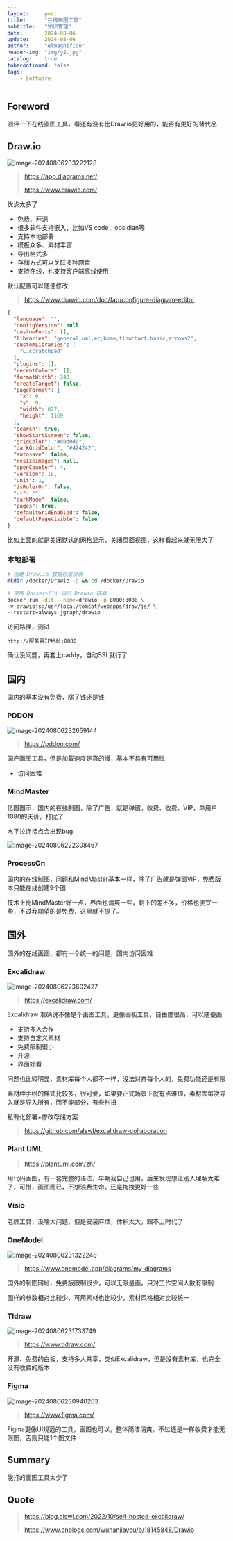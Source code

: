 ```yaml
---
layout:     post
title:      "在线画图工具"
subtitle:   "知识管理"
date:       2024-08-06
update:     2024-08-06
author:     "elmagnifico"
header-img: "img/y2.jpg"
catalog:    true
tobecontinued: false
tags:
    - Software
---
```


## Foreword

测评一下在线画图工具，看还有没有比Draw.io更好用的，能否有更好的替代品



## Draw.io

![image-20240806233222128](https://img.elmagnifico.tech/static/upload/elmagnifico/202408062332210.png)

> https://app.diagrams.net/
>
> https://www.drawio.com/



优点太多了

- 免费、开源
- 很多软件支持嵌入，比如VS code，obsidian等
- 支持本地部署
- 模板众多、素材丰富
- 导出格式多
- 存储方式可以关联多种网盘
- 支持在线，也支持客户端离线使用



默认配置可以随便修改

> https://www.drawio.com/doc/faq/configure-diagram-editor

```json
{
  "language": "",
  "configVersion": null,
  "customFonts": [],
  "libraries": "general;uml;er;bpmn;flowchart;basic;arrows2",
  "customLibraries": [
    "L.scratchpad"
  ],
  "plugins": [],
  "recentColors": [],
  "formatWidth": 240,
  "createTarget": false,
  "pageFormat": {
    "x": 0,
    "y": 0,
    "width": 827,
    "height": 1169
  },
  "search": true,
  "showStartScreen": false,
  "gridColor": "#d0d0d0",
  "darkGridColor": "#424242",
  "autosave": false,
  "resizeImages": null,
  "openCounter": 4,
  "version": 18,
  "unit": 1,
  "isRulerOn": false,
  "ui": "",
  "darkMode": false,
  "pages": true,
  "defaultGridEnabled": false,
  "defaultPageVisible": false
}
```

比如上面的就是关闭默认的网格显示，关闭页面视图，这样看起来就无限大了



### 本地部署

```bash
# 创建 Draw.io 数据存放目录
mkdir /docker/Drawio -p && cd /docker/Drawio

# 使用 Docker-Cli 运行 Drawio 容器
docker run -dit --name=drawio -p 8080:8080 \
-v drawiojs:/usr/local/tomcat/webapps/draw/js/ \
--restart=always jgraph/drawio
```



访问路径，测试

```
http://服务器IP地址:8080
```

确认没问题，再套上caddy，自动SSL就行了



## 国内

国内的基本没有免费，除了钱还是钱



### PDDON

![image-20240806232659144](https://img.elmagnifico.tech/static/upload/elmagnifico/202408062326202.png)

> https://pddon.com/

国产画图工具，但是加载速度是真的慢，基本不具有可用性

- 访问困难



### MindMaster

亿图图示，国内的在线制图，除了广告，就是弹窗，收费、收费、VIP，单用户1080的天价，打扰了

水平拉连接点会出现bug

![image-20240806222308467](https://img.elmagnifico.tech/static/upload/elmagnifico/202408062223543.png)



### ProcessOn

国内的在线制图，问题和MindMaster基本一样，除了广告就是弹窗VIP，免费版本只能在线创建9个图



技术上比MindMaster好一点，界面也清爽一些，剩下的差不多，价格也便宜一些，不过我期望的是免费，这里就不提了。



## 国外

国外的在线画图，都有一个统一的问题，国内访问困难



### Excalidraw

![image-20240806223602427](https://img.elmagnifico.tech/static/upload/elmagnifico/202408062236524.png)

> https://excalidraw.com/

Excalidraw 准确说不像是个画图工具，更像画板工具，自由度很高，可以随便画



- 支持多人合作
- 支持自定义素材
- 免费限制很小
- 开源
- 界面好看

问题也比较明显，素材库每个人都不一样，没法对齐每个人的，免费功能还是有限

素材种手绘的样式比较多，很可爱，如果要正式场景下就有点难顶，素材库每次导入就是导入所有，而不能部分，有些别扭



私有化部署+修改存储方案

> https://github.com/alswl/excalidraw-collaboration



### Plant UML

> https://plantuml.com/zh/

用代码画图，有一套完整的语法，早期我自己也用，后来发现想让别人理解太难了，可惜，画图而已，不想浪费生命，还是拖拽更好一些



### Visio

老牌工具，没啥大问题，但是安装麻烦，体积太大，跟不上时代了



### OneModel

![image-20240806231322248](https://img.elmagnifico.tech/static/upload/elmagnifico/202408062313304.png)

> https://www.onemodel.app/diagrams/my-diagrams

国外的制图网址，免费版限制很少，可以无限量画，只对工作空间人数有限制

图样的参数相对比较少，可用素材也比较少，素材风格相对比较统一



### Tldraw

![image-20240806231733749](https://img.elmagnifico.tech/static/upload/elmagnifico/202408062317841.png)

> https://www.tldraw.com/

开源、免费的白板，支持多人共享，类似Excalidraw，但是没有素材库，也完全没有收费的版本



### Figma

![image-20240806230940263](https://img.elmagnifico.tech/static/upload/elmagnifico/202408062309368.png)

> https://www.figma.com/

Figma更像UI规范的工具，画图也可以，整体简洁清爽，不过还是一样收费才能无限图，否则只能1个图文件



## Summary

能打的画图工具太少了



## Quote

> https://blog.alswl.com/2022/10/self-hosted-excalidraw/
>
> https://www.cnblogs.com/wuhanjiayou/p/18145848/Drawio

